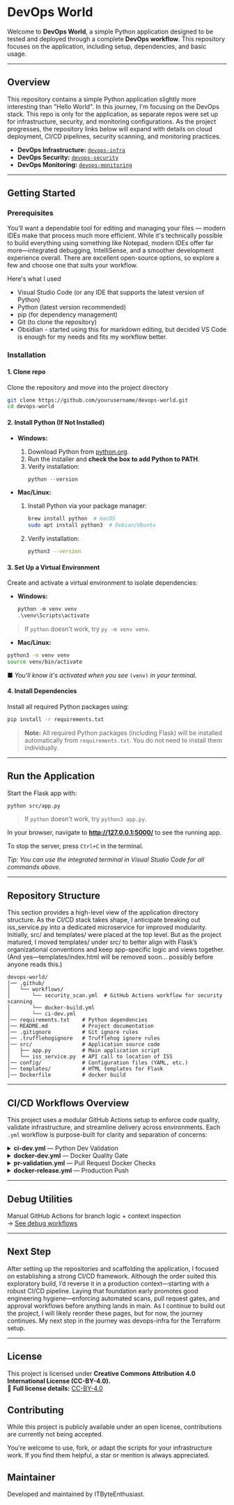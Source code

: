 # DevOps World

Welcome to **DevOps World**, a simple Python application designed to be tested and deployed through a complete **DevOps workflow**. This repository focuses on the application, including setup, dependencies, and basic usage.

---

## Overview
This repository contains a simple Python application slightly more interesting than "Hello World". In this journey, I'm focusing on the DevOps stack. This repo is only for the application, as separate repos were set up for infrastructure, security, and monitoring configurations. As the project progresses, the repository links below will expand with details on cloud deployment, CI/CD pipelines, security scanning, and monitoring practices.

- **DevOps Infrastructure:** [`devops-infra`](https://github.com/ITByteEnthusiast/devops-infra/blob/main/README.md)  
- **DevOps Security:** [`devops-security`](https://github.com/ITByteEnthusiast/devops-security/blob/main/README.md)  
- **DevOps Monitoring:** [`devops-monitoring`](https://github.com/ITByteEnthusiast/devops-monitoring/blob/main/README.md)  

---

## Getting Started

### Prerequisites
You’ll want a dependable tool for editing and managing your files — modern IDEs make that process much more efficient. While it's technically possible to build everything using something like Notepad, modern IDEs offer far more—integrated debugging, IntelliSense, and a smoother development experience overall. There are excellent open-source options, so explore a few and choose one that suits your workflow.

Here's what I used
- Visual Studio Code (or any IDE that supports the latest version of Python)
- Python (latest version recommended)
- pip (for dependency management)  
- Git (to clone the repository)
- Obsidian - started using this for markdown editing, but decided VS Code is enough for my needs and fits my workflow better.    

### Installation

#### 1. Clone repo

Clone the repository and move into the project directory

```bash
git clone https://github.com/yourusername/devops-world.git
cd devops-world
```

#### 2. Install Python (If Not Installed)

- **Windows:**
  1. Download Python from [python.org](https://www.python.org/).
  2. Run the installer and **check the box to add Python to PATH**.
  3. Verify installation:
     ```powershell
     python --version
     ```
    
- **Mac/Linux:**
  1. Install Python via your package manager:
     ```bash
     brew install python  # macOS
     sudo apt install python3  # Debian/Ubuntu
     ```
  2. Verify installation:
     ```bash
     python3 --version
     ```

#### 3. Set Up a Virtual Environment

Create and activate a virtual environment to isolate dependencies:

- **Windows:**
  ```powershell
  python -m venv venv
  .\venv\Scripts\activate
  ```
> If `python` doesn't work, try `py -m venv venv`.

- **Mac/Linux:**
```bash
python3 -m venv venv
source venv/bin/activate
```

■ _You'll know it's activated when you see_ `(venv)` _in your terminal._

#### 4. Install Dependencies

Install all required Python packages using:

```bash
pip install -r requirements.txt
```

> **Note:** All required Python packages (including Flask) will be installed automatically from `requirements.txt`. You do not need to install them individually.

---
## Run the Application

Start the Flask app with:

```bash
python src/app.py
```
> If `python` doesn't work, try `python3 app.py`.

In your browser, navigate to **http://127.0.0.1:5000/** to see the running app.

To stop the server, press `Ctrl+C` in the terminal.

_Tip: You can use the integrated terminal in Visual Studio Code for all commands above._

---
## Repository Structure

This section provides a high-level view of the application directory structure. As the CI/CD stack takes shape, I anticipate breaking out iss_service.py into a dedicated microservice for improved modularity. Initially, src/ and templates/ were placed at the top level. But as the project matured, I moved templates/ under src/ to better align with Flask’s organizational conventions and keep app-specific logic and views together. (And yes—templates/index.html will be removed soon... possibly before anyone reads this.)

```
devops-world/
│── .github/
│   └── workflows/
│       └── security_scan.yml  # GitHub Actions workflow for security scanning
│       └── docker-build.yml   
│       └── ci-dev.yml
│── requirements.txt    # Python dependencies
│── README.md           # Project documentation
│── .gitignore          # Git ignore rules
│── .trufflehogignore   # Trufflehog ignore rules
│── src/                # Application source code
│   ├── app.py          # Main application script
│   └── iss_service.py  # API call to location of ISS
│── config/             # Configuration files (YAML, etc.)
│── templates/          # HTML templates for Flask
│── Dockerfile          # docker build
```

---
## CI/CD Workflows Overview

This project uses a modular GitHub Actions setup to enforce code quality, validate infrastructure, and streamline delivery across environments. Each `.yml` workflow is purpose-built for clarity and separation of concerns:

<details>
<summary><strong>ci-dev.yml</strong> — Python Dev Validation</summary>

Validates Python code on development branches and pull requests. Runs:
- Linting with Flake8
- Security scans with Bandit
- Tests via Pytest
- Secret scanning using TruffleHog

</details>

<details>
<summary><strong>docker-dev.yml</strong> — Docker Quality Gate</summary>

Lint-checks and builds Docker images on dev-style branches (`feature/*`, `hotfix/*`, `release/*`) without pushing. Keeps Dockerfiles validated early in the cycle.

</details>

<details>
<summary><strong>pr-validation.yml</strong> — Pull Request Docker Checks</summary>

Lint-checks and builds Docker images for all PRs targeting `main`. Uses Hadolint and build testing for early-stage validation.

</details>

<details>
<summary><strong>docker-release.yml</strong> — Production Push</summary>

Builds and pushes Docker images to DockerHub from `main` and `release/*` branches. Includes tagging, login, and secure push pipelines.

</details>

---
## Debug Utilities
Manual GitHub Actions for branch logic + context inspection  
→ [See debug workflows](.github/workflows/README.md)

---
## Next Step

After setting up the repositories and scaffolding the application, I focused on establishing a strong CI/CD framework. Although the order suited this exploratory build, I’d reverse it in a production context—starting with a robust CI/CD pipeline. Laying that foundation early promotes good engineering hygiene—enforcing automated scans, pull request gates, and approval workflows before anything lands in main. As I continue to build out the project, I will likely reorder these pages, but for now, the journey continues. My next stop in the journey was devops-infra for the Terraform setup. 

---
## License
This project is licensed under **Creative Commons Attribution 4.0 International License (CC-BY-4.0).**  
🔗 **Full license details:** [CC-BY-4.0](https://creativecommons.org/licenses/by/4.0/)

## Contributing

While this project is publicly available under an open license, contributions are currently not being accepted.

You're welcome to use, fork, or adapt the scripts for your infrastructure work. If you find them helpful, a star or mention is always appreciated.

## Maintainer
Developed and maintained by ITByteEnthusiast.
